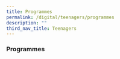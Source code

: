 ```yaml
---
title: Programmes
permalink: /digital/teenagers/programmes
description: ""
third_nav_title: Teenagers
---
```

### **Programmes**